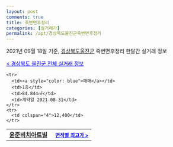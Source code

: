 ```yaml
---
layout: post
comments: true
title: 죽변면후정리
categories: [실거래가]
permalink: /apt/경상북도울진군죽변면후정리
---
```


2021년 09월 18일 기준, <a href="/apt/경상북도울진군">경상북도울진군</a> 죽변면후정리 한달간 실거래 정보

<a style="color: blue;" href="/apt/경상북도울진군">< 경상북도 울진군 전체 실거래 정보</a>
<!---- start ---->
<table>
  <tr>
    <td colspan="4" style="font-weight: bold;"><a href="/apt/경상북도울진군죽변면후정리윤준비치아트빌">윤준비치아트빌</a> &nbsp;&nbsp;&nbsp; <a style="color: blue; font-size: smaller;" href="/apt/경상북도울진군죽변면후정리윤준비치아트빌">면적별 최고가 ></a></td>
  </tr>
    
    <tr>
      <td><a style="color: blue">매매</a></td>
      <td>1층</td>
      <td>84.844㎡</td>
      <td>계약일 2021-08-31</td>
    </tr>
    <tr>
      <td colspan="4">12,400</td>
    </tr>
      
</table>
<!---- end ---->
    